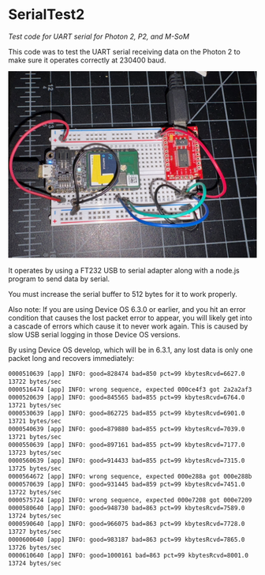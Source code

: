 # SerialTest2

*Test code for UART serial for Photon 2, P2, and M-SoM*

This code was to test the UART serial receiving data on the Photon 2 to make sure it operates correctly at 230400 baud.

![Circuit](images/circuit.jpeg)

It operates by using a FT232 USB to serial adapter along with a node.js program to send data by serial.

You must increase the serial buffer to 512 bytes for it to work properly.

Also note: If you are using Device OS 6.3.0 or earlier, and you hit an error condition that causes the lost packet error to appear, you will likely get into a cascade of errors which cause it to never work again. This is caused by slow USB serial logging in those Device OS versions.

By using Device OS develop, which will be in 6.3.1, any lost data is only one packet long and recovers immediately:

```
0000510639 [app] INFO: good=828474 bad=850 pct=99 kbytesRcvd=6627.0 13722 bytes/sec
0000516474 [app] INFO: wrong sequence, expected 000ce4f3 got 2a2a2af3
0000520639 [app] INFO: good=845565 bad=855 pct=99 kbytesRcvd=6764.0 13721 bytes/sec
0000530639 [app] INFO: good=862725 bad=855 pct=99 kbytesRcvd=6901.0 13721 bytes/sec
0000540639 [app] INFO: good=879880 bad=855 pct=99 kbytesRcvd=7039.0 13721 bytes/sec
0000550639 [app] INFO: good=897161 bad=855 pct=99 kbytesRcvd=7177.0 13723 bytes/sec
0000560639 [app] INFO: good=914433 bad=855 pct=99 kbytesRcvd=7315.0 13725 bytes/sec
0000564672 [app] INFO: wrong sequence, expected 000e288a got 000e288b
0000570639 [app] INFO: good=931445 bad=859 pct=99 kbytesRcvd=7451.0 13722 bytes/sec
0000575724 [app] INFO: wrong sequence, expected 000e7208 got 000e7209
0000580640 [app] INFO: good=948730 bad=863 pct=99 kbytesRcvd=7589.0 13724 bytes/sec
0000590640 [app] INFO: good=966075 bad=863 pct=99 kbytesRcvd=7728.0 13727 bytes/sec
0000600640 [app] INFO: good=983187 bad=863 pct=99 kbytesRcvd=7865.0 13726 bytes/sec
0000610640 [app] INFO: good=1000161 bad=863 pct=99 kbytesRcvd=8001.0 13724 bytes/sec
```


